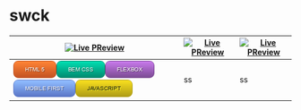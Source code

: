 # swck

| [![Live PReview](https://raw.githubusercontent.com/swckd/TOP-Foundations-LandingPage/main/assets/images/descarga.png)](https://swckd.github.io/TOP-Foundations-LandingPage/) | [![Live PReview](https://raw.githubusercontent.com/swckd/TOP-Foundations-LandingPage/main/assets/images/descarga.png)](https://swckd.github.io/TOP-Foundations-LandingPage/) | [![Live PReview](https://raw.githubusercontent.com/swckd/TOP-Foundations-LandingPage/main/assets/images/descarga.png)](https://swckd.github.io/TOP-Foundations-LandingPage/)  |
| -- | -- |-- |
| ![HTML5](https://raw.githubusercontent.com/swckd/swckd/main/assets/img/HTML5.png)![BEM](https://raw.githubusercontent.com/swckd/swckd/main/assets/img/BEM%20CSS.png)![FLEXBOX](https://raw.githubusercontent.com/swckd/swckd/main/assets/img/FLEXBOX.png)![MOBIEL FIRST](https://raw.githubusercontent.com/swckd/swckd/main/assets/img/MOBILE%20FIRST.png)![Javascript](https://raw.githubusercontent.com/swckd/swckd/main/assets/img/JAVASCRIPT.png)| ss | ss |
